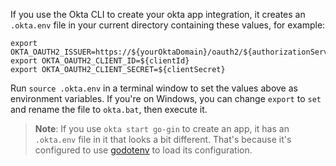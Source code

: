If you use the Okta CLI to create your okta app integration, it creates an `.okta.env` file in your current directory containing these values, for example:

```properties
export OKTA_OAUTH2_ISSUER=https://${yourOktaDomain}/oauth2/${authorizationServerId}
export OKTA_OAUTH2_CLIENT_ID=${clientId}
export OKTA_OAUTH2_CLIENT_SECRET=${clientSecret}
```

Run `source .okta.env` in a terminal window to set the values above as environment variables. If you're on Windows, you can change `export` to `set` and rename the file to `okta.bat`, then execute it.

> **Note**: If you use `okta start go-gin` to create an app, it has an `.okta.env` file in it that looks a bit different. That's because it's configured to use [godotenv](https://github.com/joho/godotenv) to load its configuration.
